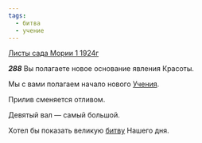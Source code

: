 ```yaml
---
tags:
  - битва
  - учение
---
```


[Листы сада Мории 1 1924г](https://127.0.0.1:4002/agni/1924)

___288___
Вы полагаете новое основание явления Красоты.   

Мы с вами полагаем начало нового [Учения](../../../tags/#учение).   

Прилив сменяется отливом.   

Девятый вал — самый большой.   

Хотел бы показать великую [битву](../../../tags/#битва) Нашего дня.   

